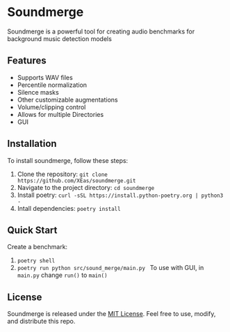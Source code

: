 # Soundmerge

Soundmerge is a powerful tool for creating audio benchmarks for background music detection models

## Features

- Supports WAV files
- Percentile normalization
- Silence masks
- Other customizable augmentations
- Volume/clipping control
- Allows for multiple Directories
- GUI


## Installation

To install soundmerge, follow these steps:

1. Clone the repository: `git clone https://github.com/XEas/soundmerge.git`
2. Navigate to the project directory: `cd soundmerge`
3. Install poetry: `curl -sSL https://install.python-poetry.org | python3 -`
4. Intall dependencies: `poetry install`


## Quick Start

Create a benchmark: 
1. `poetry shell`
2. `poetry run python src/sound_merge/main.py `
To use with GUI, in `main.py` change `run()` to `main()`


## License

Soundmerge is released under the [MIT License](https://opensource.org/licenses/MIT). Feel free to use, modify, and distribute this repo.
